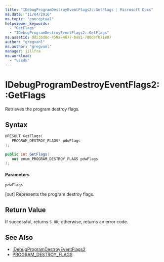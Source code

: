 ```yaml
---
title: "IDebugProgramDestroyEventFlags2::GetFlags | Microsoft Docs"
ms.date: "11/04/2016"
ms.topic: "conceptual"
helpviewer_keywords:
  - "GetFlags"
  - "IDebugProgramDestroyEventFlags2::GetFlags"
ms.assetid: dd53bd0c-459a-4077-ba81-780defb71e87
author: "gregvanl"
ms.author: "gregvanl"
manager: jillfra
ms.workload:
  - "vssdk"
---
```

# IDebugProgramDestroyEventFlags2::GetFlags
Retrieves the program destroy flags.

## Syntax

```cpp
HRESULT GetFlags(
   PROGRAM_DESTROY_FLAGS* pdwFlags
);
```

```csharp
public int GetFlags(
   out enum_PROGRAM_DESTROY_FLAGS pdwFlags
);
```

#### Parameters
 `pdwFlags`

 [out] Represents the program destroy flags.

## Return Value
 If successful, returns `S_OK`; otherwise, returns an error code.

## See Also
- [IDebugProgramDestroyEventFlags2](../../../extensibility/debugger/reference/idebugprogramdestroyeventflags2.md)
- [PROGRAM_DESTROY_FLAGS](../../../extensibility/debugger/reference/program-destroy-flags.md)